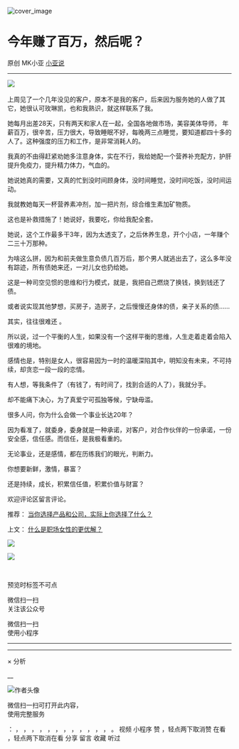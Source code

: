 ![cover_image](https://mmbiz.qpic.cn/mmbiz_jpg/A8SKDch4cJFPhN0G45boqzGu9U0QmcTJJNoAuibXYggSHAS0sZZ5vT58dTNltbjjib0sjHBV8kFj59duuolkKI9A/0?wx_fmt=jpeg)

#  今年赚了百万，然后呢？

原创  MK小亚  [ 小亚说 ](javascript:void\(0\);)

__ _ _ _ _

![](https://mmbiz.qpic.cn/mmbiz_jpg/A8SKDch4cJFPhN0G45boqzGu9U0QmcTJ8kHmRnVia6Qlmlqzz8NMBzUJdoqKyHqia3cIyR9cqP1OtlnmYwMRAg8Q/640?wx_fmt=jpeg)
​  

  

上周见了一个几年没见的客户，原本不是我的客户，后来因为服务她的人做了其它，她很认可玫琳凯，也和我熟识，就这样联系了我。

  

她每月出差28天，只有两天和家人在一起，全国各地做市场，美容美体导师，
年薪百万，很辛苦，压力很大，导致睡眠不好，每晚两三点睡觉，要知道都四十多的人了。这种强度的压力和工作，是非常消耗人的。

  

我真的不由得赶紧劝她多注意身体，实在不行，我给她配一个营养补充配方，护肝提升免疫力，提升精力体力，气血的。

  

她说她真的需要，又真的忙到没时间顾身体，没时间睡觉，没时间吃饭，没时间运动。

  

我就教她每天一杯营养素冲剂，加一把片剂，综合维生素加矿物质。

  

这也是补救措施了！她说好，我要吃，你给我配全套。

  

她说，这个工作最多干3年，因为太透支了，之后休养生息，开个小店，一年赚个二三十万那种。

  

为啥这么拼，因为和前夫做生意负债几百万后，那个男人就逃出去了，这么多年没有踪迹，所有债她来还，一对儿女也扔给她。

  

这是一种司空见惯的思维和行为模式，就是，我把自己燃烧了换钱，换到钱还了债。

或者说实现其他梦想，买房子，造房子，之后慢慢还身体的债，亲子关系的债……

  

其实，往往很难还  。

  

所以说，过一个平衡的人生，如果没有一个这样平衡的思维，人生走着走着会陷入很难的境地。

  

感情也是，特别是女人，很容易因为一时的温暖深陷其中，明知没有未来，不可持续，却贪恋一段一段的恋情。

  

有人想，等我条件了（有钱了，有时间了，找到合适的人了），我就分手。

  

却不能痛下决心，为了真爱宁可孤独等候，宁缺毋滥。

  

很多人问，你为什么会做一个事业长达20年？

  

因为看准了，就委身，委身就是一种承诺，对客户，对合作伙伴的一份承诺，一份安全感，信任感。而信任，是我极看重的。

  

无论事业，还是感情，都在历练我们的眼光，判断力。

  

你想要新鲜，激情，暴富？

还是持续，成长，积累信任值，积累价值与财富？

  

欢迎评论区留言评论。

  

  

推荐： [ 当你选择产品和公司，实际上你选择了什么？
](https://mp.weixin.qq.com/s?__biz=MzUxNDAwNTk0MQ==&mid=2247484991&idx=1&sn=85b2a656ad85db2cfeba7d41cbd1378f&scene=21#wechat_redirect)  

上文： [ 什么是职场女性的更优解？
](https://mp.weixin.qq.com/s?__biz=MzUxNDAwNTk0MQ==&mid=2247485001&idx=1&sn=ad39ae16de03c0854ba8e545d0bd719b&scene=21#wechat_redirect)

![](https://mmbiz.qpic.cn/mmbiz_gif/b96CibCt70iaZ7Bia3Wm91cEuWhERXfCYjTia9tf7aMjVBNRETSa2NpGjCV6tyNvgCLos8LBgwEgxcwaIw8zdOsG7A/640?wx_fmt=gif)

![](https://mmbiz.qpic.cn/mmbiz_jpg/A8SKDch4cJEicCnqTxiatgGquhIicZ1wJ1Dth5YOOzoYV7U4N3HmiaO0vVAzjOpBVdtF0gnL632Fc7HqiaDmgveQDEw/640?wx_fmt=jpeg)

  
​

预览时标签不可点

微信扫一扫  
关注该公众号



微信扫一扫  
使用小程序

****



****



×  分析

__

![作者头像](http://mmbiz.qpic.cn/mmbiz_png/A8SKDch4cJE0KicTMyrVCx3VLqEgic5sJ1V5QeGZTibG9GLZlSCXSj5ByXNkib5PBrZVMkI41KKxgwE1K9gfypUeRg/0?wx_fmt=png)

微信扫一扫可打开此内容，  
使用完整服务

：  ，  ，  ，  ，  ，  ，  ，  ，  ，  ，  ，  ，  。  视频  小程序  赞  ，轻点两下取消赞  在看  ，轻点两下取消在看
分享  留言  收藏  听过

